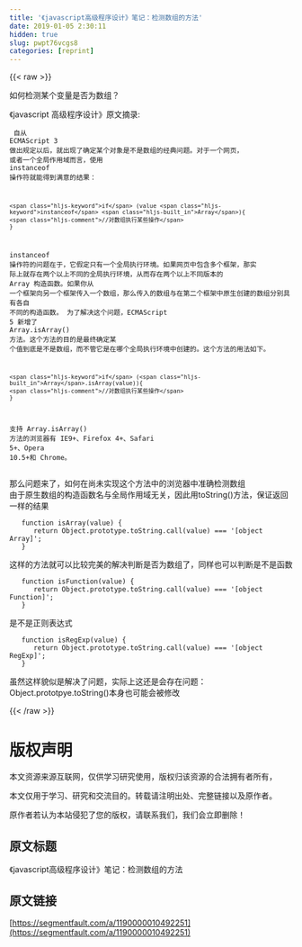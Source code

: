 ```yaml
---
title: '《javascript高级程序设计》笔记：检测数组的方法' 
date: 2019-01-05 2:30:11
hidden: true
slug: pwpt76vcgs8
categories: [reprint]
---
```


{{< raw >}}

                    
<p>如何检测某个变量是否为数组？</p>
<p>《javascript 高级程序设计》原文摘录:</p>
<div class="widget-codetool" style="display:none;">
      <div class="widget-codetool--inner">
      <span class="selectCode code-tool" data-toggle="tooltip" data-placement="top" title="" data-original-title="全选"></span>
      <span type="button" class="copyCode code-tool" data-toggle="tooltip" data-placement="top" data-clipboard-text="  自从 ECMAScript 3 做出规定以后，就出现了确定某个对象是不是数组的经典问题。对于一个网页，
或者一个全局作用域而言，使用 instanceof 操作符就能得到满意的结果：

    if (value instanceof Array){
    //对数组执行某些操作
    }

  instanceof 操作符的问题在于，它假定只有一个全局执行环境。如果网页中包含多个框架，那实
际上就存在两个以上不同的全局执行环境，从而存在两个以上不同版本的 Array 构造函数。如果你从
一个框架向另一个框架传入一个数组，那么传入的数组与在第二个框架中原生创建的数组分别具有各自
不同的构造函数。
  为了解决这个问题，ECMAScript 5 新增了 Array.isArray() 方法。这个方法的目的是最终确定某
个值到底是不是数组，而不管它是在哪个全局执行环境中创建的。这个方法的用法如下。

    if (Array.isArray(value)){
    //对数组执行某些操作
    }

  支持 Array.isArray() 方法的浏览器有 IE9+、Firefox 4+、Safari 5+、Opera 10.5+和 Chrome。" title="" data-original-title="复制"></span>
      <span type="button" class="saveToNote code-tool" data-toggle="tooltip" data-placement="top" title="" data-original-title="放进笔记"></span>
      </div>
      </div><pre class="hljs javascript"><code class="text">  自从 ECMAScript <span class="hljs-number">3</span> 做出规定以后，就出现了确定某个对象是不是数组的经典问题。对于一个网页，
或者一个全局作用域而言，使用 <span class="hljs-keyword">instanceof</span> 操作符就能得到满意的结果：

    <span class="hljs-keyword">if</span> (value <span class="hljs-keyword">instanceof</span> <span class="hljs-built_in">Array</span>){
    <span class="hljs-comment">//对数组执行某些操作</span>
    }

  <span class="hljs-keyword">instanceof</span> 操作符的问题在于，它假定只有一个全局执行环境。如果网页中包含多个框架，那实
际上就存在两个以上不同的全局执行环境，从而存在两个以上不同版本的 <span class="hljs-built_in">Array</span> 构造函数。如果你从
一个框架向另一个框架传入一个数组，那么传入的数组与在第二个框架中原生创建的数组分别具有各自
不同的构造函数。
  为了解决这个问题，ECMAScript <span class="hljs-number">5</span> 新增了 <span class="hljs-built_in">Array</span>.isArray() 方法。这个方法的目的是最终确定某
个值到底是不是数组，而不管它是在哪个全局执行环境中创建的。这个方法的用法如下。

    <span class="hljs-keyword">if</span> (<span class="hljs-built_in">Array</span>.isArray(value)){
    <span class="hljs-comment">//对数组执行某些操作</span>
    }

  支持 <span class="hljs-built_in">Array</span>.isArray() 方法的浏览器有 IE9+、Firefox <span class="hljs-number">4</span>+、Safari <span class="hljs-number">5</span>+、Opera <span class="hljs-number">10.5</span>+和 Chrome。</code></pre>
<p>那么问题来了，如何在尚未实现这个方法中的浏览器中准确检测数组<br>由于原生数组的构造函数名与全局作用域无关，因此用toString()方法，保证返回一样的结果</p>
<div class="widget-codetool" style="display:none;">
      <div class="widget-codetool--inner">
      <span class="selectCode code-tool" data-toggle="tooltip" data-placement="top" title="" data-original-title="全选"></span>
      <span type="button" class="copyCode code-tool" data-toggle="tooltip" data-placement="top" data-clipboard-text="   function isArray(value) {
      return Object.prototype.toString.call(value) === '[object Array]';
   }" title="" data-original-title="复制"></span>
      <span type="button" class="saveToNote code-tool" data-toggle="tooltip" data-placement="top" title="" data-original-title="放进笔记"></span>
      </div>
      </div><pre class="javascript hljs"><code class="javascript">   <span class="hljs-function"><span class="hljs-keyword">function</span> <span class="hljs-title">isArray</span>(<span class="hljs-params">value</span>) </span>{
      <span class="hljs-keyword">return</span> <span class="hljs-built_in">Object</span>.prototype.toString.call(value) === <span class="hljs-string">'[object Array]'</span>;
   }</code></pre>
<p>这样的方法就可以比较完美的解决判断是否为数组了，同样也可以判断是不是函数</p>
<div class="widget-codetool" style="display:none;">
      <div class="widget-codetool--inner">
      <span class="selectCode code-tool" data-toggle="tooltip" data-placement="top" title="" data-original-title="全选"></span>
      <span type="button" class="copyCode code-tool" data-toggle="tooltip" data-placement="top" data-clipboard-text="   function isFunction(value) {
      return Object.prototype.toString.call(value) === '[object Function]';
   }" title="" data-original-title="复制"></span>
      <span type="button" class="saveToNote code-tool" data-toggle="tooltip" data-placement="top" title="" data-original-title="放进笔记"></span>
      </div>
      </div><pre class="hljs ada"><code>   <span class="hljs-keyword">function</span> <span class="hljs-title">isFunction</span>(value) {
      <span class="hljs-keyword">return</span> <span class="hljs-type">Object.prototype.toString.call(value)</span> === '[object <span class="hljs-keyword">Function</span>]';
   }</code></pre>
<p>是不是正则表达式</p>
<div class="widget-codetool" style="display:none;">
      <div class="widget-codetool--inner">
      <span class="selectCode code-tool" data-toggle="tooltip" data-placement="top" title="" data-original-title="全选"></span>
      <span type="button" class="copyCode code-tool" data-toggle="tooltip" data-placement="top" data-clipboard-text="   function isRegExp(value) {
      return Object.prototype.toString.call(value) === '[object RegExp]';
   }" title="" data-original-title="复制"></span>
      <span type="button" class="saveToNote code-tool" data-toggle="tooltip" data-placement="top" title="" data-original-title="放进笔记"></span>
      </div>
      </div><pre class="javascript hljs"><code class="javascript">   <span class="hljs-function"><span class="hljs-keyword">function</span> <span class="hljs-title">isRegExp</span>(<span class="hljs-params">value</span>) </span>{
      <span class="hljs-keyword">return</span> <span class="hljs-built_in">Object</span>.prototype.toString.call(value) === <span class="hljs-string">'[object RegExp]'</span>;
   }</code></pre>
<p>虽然这样貌似是解决了问题，实际上这还是会存在问题：Object.prototpye.toString()本身也可能会被修改</p>

                
{{< /raw >}}

# 版权声明
本文资源来源互联网，仅供学习研究使用，版权归该资源的合法拥有者所有，

本文仅用于学习、研究和交流目的。转载请注明出处、完整链接以及原作者。

原作者若认为本站侵犯了您的版权，请联系我们，我们会立即删除！

## 原文标题
《javascript高级程序设计》笔记：检测数组的方法

## 原文链接
[https://segmentfault.com/a/1190000010492251](https://segmentfault.com/a/1190000010492251)

